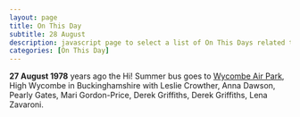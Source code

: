 ```yaml
---
layout: page
title: On This Day
subtitle: 28 August
description: javascript page to select a list of On This Days related to Lena Zavaroni.
categories: [On This Day]
---
```


**27 August 1978**
<span id="age1"></span> years ago the Hi! Summer bus goes to [Wycombe Air Park](/television/london%20weekend%20television/1977/08/28/hi-summer.html), High Wycombe in Buckinghamshire with Leslie Crowther, Anna Dawson, Pearly Gates, Mari Gordon-Price, Derek Griffiths, Derek Griffiths, Lena Zavaroni.

<!-- Script for calculating number of years ago -->
<script>
var dob = '19780827';
var year = Number(dob.substr(0, 4));
var month = Number(dob.substr(4, 2)) - 1;
var day = Number(dob.substr(6, 2));
var today = new Date();
var age1 = today.getFullYear() - year;
if (today.getMonth() < month || (today.getMonth() == month && today.getDate() < day)) {
age1--;
}
document.getElementById("age1").innerHTML=age1;
</script>
